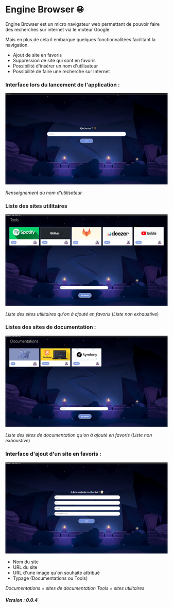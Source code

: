 # Engine Browser 🌐

Engine Browser est un micro navigateur web permettant de pouvoir faire des recherches sur internet via le moteur Google.

Mais en plus de cela il embarque quelques fonctionnalitées facilitant la navigation.

* Ajout de site en favoris 
* Suppression de site qui sont en favoris
* Possibilité d'insérer un nom d'utilisateur
* Possibilité de faire une recherche sur Internet

### Interface lors du lancement de l'application :

!['Auth'](img/auth.png)

*Renseignement du nom d'utilisateur*

### Liste des sites utilitaires 

!['Tools'](img/tools.png)

*Liste des sites utilitaires qu'on à ajouté en favoris* (*Liste non exhaustive*)

### Listes des sites de documentation :

!['Docs'](img/docs.png)

*Liste des sites de documentation qu'on à ajouté en favoris* (*Liste non exhaustive*)

### Interface d'ajout d'un site en favoris :

!['Docs'](add.png)

* Nom du site
* URL du site
* URL d'une image qu'on souhaite attribué
* Typage (Documentations ou Tools)

*Documentations = sites de documentation*
*Tools = sites utilitaires*

##### Version : 0.0.4




